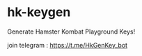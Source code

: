 # hk-keygen
Generate Hamster Kombat Playground Keys!

join telegram : https://t.me/HkGenKey_bot

#####
